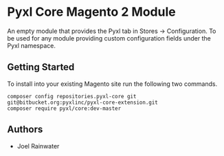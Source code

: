 # Pyxl Core Magento 2 Module
An empty module that provides the Pyxl tab in Stores -> Configuration. To be used for any module providing custom configuration fields under the Pyxl namespace. 

## Getting Started
To install into your existing Magento site run the following two commands. 

    composer config repositories.pyxl-core git git@bitbucket.org:pyxlinc/pyxl-core-extension.git
    composer require pyxl/core:dev-master 

## Authors
* Joel Rainwater

